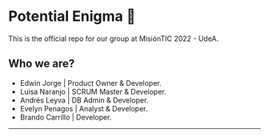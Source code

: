 # Potential Enigma 🧐
This is the official repo for our group at MisiónTIC 2022 - UdeA.

## Who we are?

- Edwin Jorge | Product Owner & Developer.
- Luisa Naranjo | SCRUM Master & Developer.
- Andrés Leyva | DB Admin & Developer.
- Evelyn Penagos | Analyst & Developer.
- Brando Carrillo | Developer.

---
